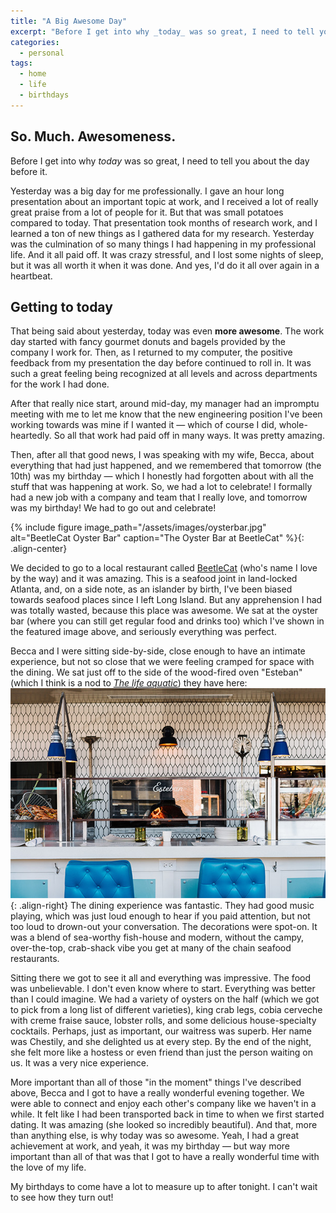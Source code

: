 ```yaml
---
title: "A Big Awesome Day"
excerpt: "Before I get into why _today_ was so great, I need to tell you about the day before it."
categories:
  - personal
tags:
  - home
  - life
  - birthdays
---
```


## So. Much. Awesomeness.

Before I get into why *today* was so great, I need to tell you about the day before it.

Yesterday was a big day for me professionally. I gave an hour long presentation about an important topic at work, and I received a lot of really great praise from a lot of people for it. But that was small potatoes compared to today. That presentation took months of research work, and I learned a ton of new things as I gathered data for my research. Yesterday was the culmination of so many things I had happening in my professional life. And it all paid off. It was crazy stressful, and I lost some nights of sleep, but it was all worth it when it was done. And yes, I'd do it all over again in a heartbeat.

## Getting to today

That being said about yesterday, today was even **more awesome**. The work day started with fancy gourmet donuts and bagels provided by the company I work for. Then, as I returned to my computer, the positive feedback from my presentation the day before continued to roll in. It was such a great feeling being recognized at all levels and across departments for the work I had done.

After that really nice start, around mid-day, my manager had an impromptu meeting with me to let me know that the new engineering position I've been working towards was mine if I wanted it — which of course I did, whole-heartedly. So all that work had paid off in many ways. It was pretty amazing.

Then, after all that good news, I was speaking with my wife, Becca, about everything that had just happened, and we remembered that tomorrow (the 10th) was my birthday — which I honestly had forgotten about with all the stuff that was happening at work. So, we had a lot to celebrate! I formally had a new job with a company and team that I really love, and tomorrow was my birthday! We had to go out and celebrate!

{% include figure image_path="/assets/images/oysterbar.jpg" alt="BeetleCat Oyster Bar" caption="The Oyster Bar at BeetleCat" %}{: .align-center}

We decided to go to a local restaurant called [BeetleCat](http://beetlecatatl.com) (who's name I love by the way) and it was amazing. This is a seafood joint in land-locked Atlanta, and, on a side note, as an islander by birth, I've been biased towards seafood places since I left Long Island. But any apprehension I had was totally wasted, because this place was awesome. We sat at the oyster bar (where you can still get regular food and drinks too) which I've shown in the featured image above, and seriously everything was perfect.

Becca and I were sitting side-by-side, close enough to have an intimate experience, but not so close that we were feeling cramped for space with the dining. We sat just off to the side of the wood-fired oven "Esteban" (which I think is a nod to *[The life aquatic](http://www.imdb.com/title/tt0362270/)*) they have here:![photo_esteban](/assets/images/photo_esteban.jpg){: .align-right}
The dining experience was fantastic. They had good music playing, which was just loud enough to hear if you paid attention, but not too loud to drown-out your conversation. The decorations were spot-on. It was a blend of sea-worthy fish-house and modern, without the campy, over-the-top, crab-shack vibe you get at many of the chain seafood restaurants.

Sitting there we got to see it all and everything was impressive. The food was unbelievable. I don't even know where to start. Everything was better than I could imagine. We had a variety of oysters on the half (which we got to pick from a long list of different varieties), king crab legs, cobia cerveche with creme fraise sauce, lobster rolls, and some delicious house-specialty cocktails. Perhaps, just as important, our waitress was superb. Her name was Chestily, and she delighted us at every step. By the end of the night, she felt more like a hostess or even friend than just the person waiting on us. It was a very nice experience.

More important than all of those "in the moment" things I've described above, Becca and I got to have a really wonderful evening together. We were able to connect and enjoy each other's company like we haven't in a while. It felt like I had been transported back in time to when we first started dating. It was amazing (she looked so incredibly beautiful). And that, more than anything else, is why today was so awesome.  Yeah, I had a great achievement at work, and yeah, it was my birthday — but way more important than all of that was that I got to have a really wonderful time with the love of my life.

My birthdays to come have a lot to measure up to after tonight. I can't wait to see how they turn out!
